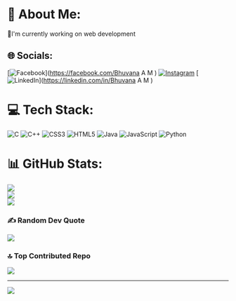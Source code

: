 # 💫 About Me:
🔭I'm currently working on web development <br>


## 🌐 Socials:
[![Facebook](https://img.shields.io/badge/Facebook-%231877F2.svg?logo=Facebook&logoColor=white)](https://facebook.com/Bhuvana A M ) [![Instagram](https://img.shields.io/badge/Instagram-%23E4405F.svg?logo=Instagram&logoColor=white)](https://instagram.com/bhuvana.me) [![LinkedIn](https://img.shields.io/badge/LinkedIn-%230077B5.svg?logo=linkedin&logoColor=white)](https://linkedin.com/in/Bhuvana A M ) 

# 💻 Tech Stack:
![C](https://img.shields.io/badge/c-%2300599C.svg?style=plastic&logo=c&logoColor=white) ![C++](https://img.shields.io/badge/c++-%2300599C.svg?style=plastic&logo=c%2B%2B&logoColor=white) ![CSS3](https://img.shields.io/badge/css3-%231572B6.svg?style=plastic&logo=css3&logoColor=white) ![HTML5](https://img.shields.io/badge/html5-%23E34F26.svg?style=plastic&logo=html5&logoColor=white) ![Java](https://img.shields.io/badge/java-%23ED8B00.svg?style=plastic&logo=openjdk&logoColor=white) ![JavaScript](https://img.shields.io/badge/javascript-%23323330.svg?style=plastic&logo=javascript&logoColor=%23F7DF1E) ![Python](https://img.shields.io/badge/python-3670A0?style=plastic&logo=python&logoColor=ffdd54)
# 📊 GitHub Stats:
![](https://github-readme-stats.vercel.app/api?username=Bhuvana1425&theme=dark&hide_border=false&include_all_commits=false&count_private=false)<br/>
![](https://github-readme-streak-stats.herokuapp.com/?user=Bhuvana1425&theme=dark&hide_border=false)<br/>
![](https://github-readme-stats.vercel.app/api/top-langs/?username=Bhuvana1425&theme=dark&hide_border=false&include_all_commits=false&count_private=false&layout=compact)

### ✍️ Random Dev Quote
![](https://quotes-github-readme.vercel.app/api?type=horizontal&theme=radical)

### 🔝 Top Contributed Repo
![](https://github-contributor-stats.vercel.app/api?username=Bhuvana1425&limit=5&theme=dark&combine_all_yearly_contributions=true)

---
[![](https://visitcount.itsvg.in/api?id=Bhuvana1425&icon=0&color=0)](https://visitcount.itsvg.in)

<!-- Proudly created with GPRM ( https://gprm.itsvg.in ) -->
